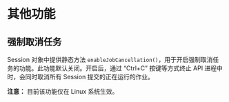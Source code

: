 # 其他功能

## 强制取消任务

Session 对象中提供静态方法 `enableJobCancellation()`，用于开启强制取消任务的功能。此功能默认关闭。开启后，通过 “Ctrl+C” 按键等方式终止 API 进程中时，会同时取消所有 Session 提交的正在运行的作业。

**注意：** 目前该功能仅在 Linux 系统生效。
